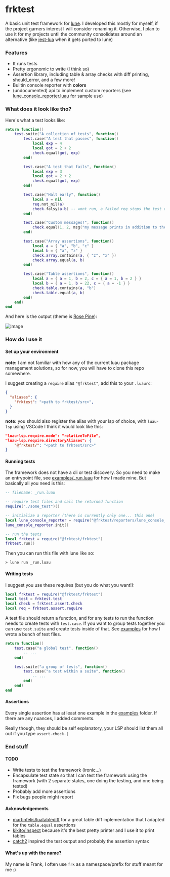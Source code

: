 # frktest

A basic unit test framework for [lune](https://github.com/lune-org/lune). I developed this mostly for myself, if the project garners interest I will consider renaming it. Otherwise, I plan to use it for my projects until the community consolidates around an alternative (like [jest-lua](https://github.com/jsdotlua/jest-lua) when it gets ported to lune)

### Features

- It runs tests
- Pretty ergonomic to write (I think so)
- Assertion library, including table & array checks with diff printing, should_error, and a few more!
- Builtin console reporter with **colors**
- (undocumented) api to implement custom reporters (see [lune_console_reporter.luau](src/reporters/lune_console_reporter.luau) for sample use)

### What does it look like tho?

Here's what a test looks like:

```lua
return function()
    test.suite("A collection of tests", function()
        test.case("A test that passes", function()
            local exp = 4
            local got = 2 + 2
            check.equal(got, exp)
        end)

        test.case("A test that fails", function()
            local exp = 3
            local got = 2 + 2
            check.equal(got, exp)
        end)

        test.case("Halt early", function()
            local a = nil
            req.not_nil(a)
            check.falsy(a.b) -- wont run, a failed req stops the test early
        end)

        test.case("Custom messages!", function()
            check.equal(1, 2, msg("my message prints in addition to the expansion"))
        end)

        test.case("Array assertions", function()
            local a = { "a", "b", "c" }
            local b = { "a", "z" }
            check.array.contains(a, { "z", "x" })
            check.array.equal(a, b)
        end)

        test.case("Table assertions", function()
            local a = { a = 1, b = 2, c = { a = 1, b = 2 } }
            local b = { a = 1, b = 22, c = { a = -1 } }
            check.table.contains(a, "b")
            check.table.equal(a, b)
        end)
    end)
end
```

And here is the output (theme is [Rose Pine](https://github.com/rose-pine)):

![image](https://github.com/itsfrank/frktest/assets/7297152/f20a58d6-8e61-4635-893c-b4721ed9f3c9)

### How do I use it

#### Set up your environment

**note:** I am not familiar with how any of the current luau package management solutions, so for now, you will have to clone this repo somewhere.

I suggest creating a `require` alias `"@frktest"`, add this to your `.luaurc`:

```json
{
  "aliases": {
    "frktest": "<path to frktest/src>",
  }
}
```

**note:** you should also register the alias with your lsp of choice, with `luau-lsp` using VSCode I think it would look like this:

```json
"luau-lsp.require.mode": "relativeToFile",
"luau-lsp.require.directoryAliases": {
    "@frktest/": "<path to frktest/src>"
}
```

#### Running tests

The framework does not have a cli or test discovery. So you need to make an entrypoint file, see [examples/_run.luau](examples/_run.luau) for how I made mine. But basically all you need is this:

```lua
-- filename: _run.luau

-- require test files and call the returned function
require("./some_test")()

-- initialize a reporter (there is currently only one... this one)
local lune_console_reporter = require("@frktest/reporters/lune_console_reporter")
lune_console_reporter.init()

-- run the tests
local frktest = require("@frktest/frktest")
frktest.run()
```

Then you can run this file with lune like so:

```shell
> lune run _run.luau
```

#### Writing tests

I suggest you use these requires (but you do what you want!):

```lua
local frktest = require("@frktest/frktest")
local test = frktest.test
local check = frktest.assert.check
local req = frktest.assert.require
```

A test file should return a function, and for any tests to run the function
needs to create tests with `test.case`. If you want to group tests together you
can use `test.suite` and create tests inside of that. See [examples](examples)
for how I wrote a bunch of test files.

```lua
return function()
    test.case("a global test", function()
        -- ...
    end)

    test.suite("a group of tests", function()
        test.case("a test within a suite", function()
            -- ...
        end)
    end)
end
```

#### Assertions

Every single assertion has at least one example in the [examples](examples)
folder. If there are any nuances, I added comments.

Really though, they should be self explanatory, your LSP should list them all
out if you type `assert.check.|`

### End stuff

#### TODO

- Write tests to test the framework (ironic...)
- Encapsulate test state so that I can test the framework using the framework (with 2 separate states, one doing the testing, and one being tested)
- Probably add more assertions
- Fix bugs people might report

#### Acknowledgements

- [martinfelis/luatablediff](https://github.com/martinfelis/luatablediff) for a great table diff inplementation that I adapted for the `table.equal` assertions
- [kikito/inspect](https://github.com/kikito/inspect.lua) because it's the best pretty printer and I use it to print tables
- [catch2](https://github.com/catchorg/Catch2) inspired the test output and probably the assertion syntax

#### What's up with the name?

My name is Frank, I often use `frk` as a namespace/prefix for stuff meant for me :)
